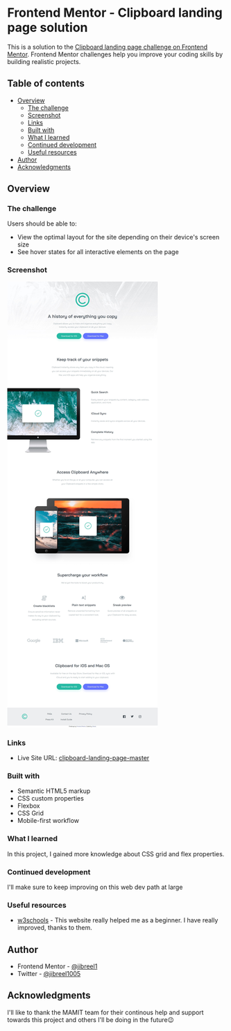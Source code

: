 # Frontend Mentor - Clipboard landing page solution

This is a solution to the [Clipboard landing page challenge on Frontend Mentor](https://www.frontendmentor.io/challenges/clipboard-landing-page-5cc9bccd6c4c91111378ecb9). Frontend Mentor challenges help you improve your coding skills by building realistic projects. 

## Table of contents

- [Overview](#overview)
  - [The challenge](#the-challenge)
  - [Screenshot](#screenshot)
  - [Links](#links)
  - [Built with](#built-with)
  - [What I learned](#what-i-learned)
  - [Continued development](#continued-development)
  - [Useful resources](#useful-resources)
- [Author](#author)
- [Acknowledgments](#acknowledgments)


## Overview

### The challenge

Users should be able to:

- View the optimal layout for the site depending on their device's screen size
- See hover states for all interactive elements on the page

### Screenshot

![My Screenshot](./designdesktop.jpg)


### Links

- Live Site URL: [clipboard-landing-page-master](https://clipboard-landing-page-master1.netlify.app)

### Built with

- Semantic HTML5 markup
- CSS custom properties
- Flexbox
- CSS Grid
- Mobile-first workflow


### What I learned

In this project, I gained more knowledge about CSS grid and flex properties. 

### Continued development

I'll make sure to keep improving on this web dev path at large

### Useful resources

- [w3schools](https://www.w3schools.com) - This website really helped me as a beginner. I have really improved, thanks to them.

## Author

-  Frontend Mentor - [@jibreel1](https://www.frontendmentor.io/profile/jibreel1)
-  Twitter - [@jibreel1005](https://www.twitter.com/jibreel1005)

## Acknowledgments

I'll like to thank the MAMIT team for their continous help and support towards this project and others I'll be doing in the future😉

